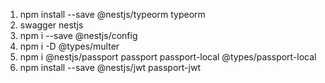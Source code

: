 1. npm install --save @nestjs/typeorm typeorm
2. swagger nestjs
3. npm i --save @nestjs/config
4. npm i -D @types/multer
5. npm i @nestjs/passport passport passport-local @types/passport-local
6.  npm install --save @nestjs/jwt passport-jwt